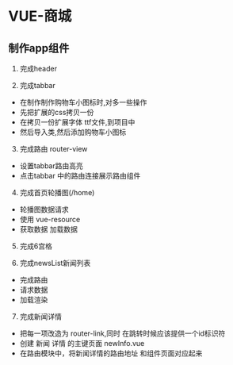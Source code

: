 # VUE-商城

## 制作app组件

1. 完成header

2. 完成tabbar
+ 在制作制作购物车小图标时,对多一些操作
+ 先把扩展的css拷贝一份
+ 在拷贝一份扩展字体 ttf文件,到项目中
+ 然后导入类,然后添加购物车小图标

3. 完成路由 router-view
+ 设置tabbar路由高亮
+ 点击tabbar 中的路由连接展示路由组件

4. 完成首页轮播图(/home)
+ 轮播图数据请求
+ 使用 vue-resource
+ 获取数据 加载数据

5. 完成6宫格

6. 完成newsList新闻列表
+ 完成路由
+ 请求数据
+ 加载渲染

7. 完成新闻详情
+ 把每一项改造为 router-link,同时 在跳转时候应该提供一个id标识符
+ 创建 新闻 详情 的主键页面 newInfo.vue
+ 在路由模块中，将新闻详情的路由地址 和组件页面对应起来